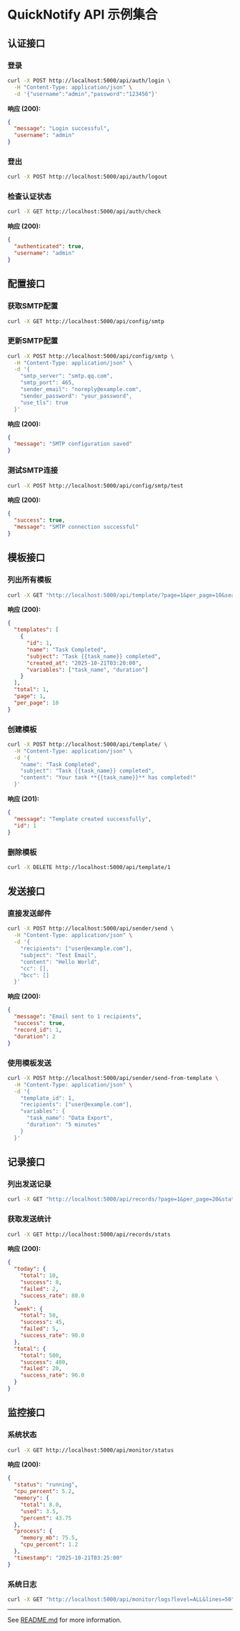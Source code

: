 # QuickNotify API 示例集合

## 认证接口

### 登录
```bash
curl -X POST http://localhost:5000/api/auth/login \
  -H "Content-Type: application/json" \
  -d '{"username":"admin","password":"123456"}'
```

**响应 (200):**
```json
{
  "message": "Login successful",
  "username": "admin"
}
```

### 登出
```bash
curl -X POST http://localhost:5000/api/auth/logout
```

### 检查认证状态
```bash
curl -X GET http://localhost:5000/api/auth/check
```

**响应 (200):**
```json
{
  "authenticated": true,
  "username": "admin"
}
```

## 配置接口

### 获取SMTP配置
```bash
curl -X GET http://localhost:5000/api/config/smtp
```

### 更新SMTP配置
```bash
curl -X POST http://localhost:5000/api/config/smtp \
  -H "Content-Type: application/json" \
  -d '{
    "smtp_server": "smtp.qq.com",
    "smtp_port": 465,
    "sender_email": "noreply@example.com",
    "sender_password": "your_password",
    "use_tls": true
  }'
```

**响应 (200):**
```json
{
  "message": "SMTP configuration saved"
}
```

### 测试SMTP连接
```bash
curl -X POST http://localhost:5000/api/config/smtp/test
```

**响应 (200):**
```json
{
  "success": true,
  "message": "SMTP connection successful"
}
```

## 模板接口

### 列出所有模板
```bash
curl -X GET "http://localhost:5000/api/template/?page=1&per_page=10&search="
```

**响应 (200):**
```json
{
  "templates": [
    {
      "id": 1,
      "name": "Task Completed",
      "subject": "Task {{task_name}} completed",
      "created_at": "2025-10-21T03:20:00",
      "variables": ["task_name", "duration"]
    }
  ],
  "total": 1,
  "page": 1,
  "per_page": 10
}
```

### 创建模板
```bash
curl -X POST http://localhost:5000/api/template/ \
  -H "Content-Type: application/json" \
  -d '{
    "name": "Task Completed",
    "subject": "Task {{task_name}} completed",
    "content": "Your task **{{task_name}}** has completed!"
  }'
```

**响应 (201):**
```json
{
  "message": "Template created successfully",
  "id": 1
}
```

### 删除模板
```bash
curl -X DELETE http://localhost:5000/api/template/1
```

## 发送接口

### 直接发送邮件
```bash
curl -X POST http://localhost:5000/api/sender/send \
  -H "Content-Type: application/json" \
  -d '{
    "recipients": ["user@example.com"],
    "subject": "Test Email",
    "content": "Hello World",
    "cc": [],
    "bcc": []
  }'
```

**响应 (200):**
```json
{
  "message": "Email sent to 1 recipients",
  "success": true,
  "record_id": 1,
  "duration": 2
}
```

### 使用模板发送
```bash
curl -X POST http://localhost:5000/api/sender/send-from-template \
  -H "Content-Type: application/json" \
  -d '{
    "template_id": 1,
    "recipients": ["user@example.com"],
    "variables": {
      "task_name": "Data Export",
      "duration": "5 minutes"
    }
  }'
```

## 记录接口

### 列出发送记录
```bash
curl -X GET "http://localhost:5000/api/records/?page=1&per_page=20&status=all"
```

### 获取发送统计
```bash
curl -X GET http://localhost:5000/api/records/stats
```

**响应 (200):**
```json
{
  "today": {
    "total": 10,
    "success": 8,
    "failed": 2,
    "success_rate": 80.0
  },
  "week": {
    "total": 50,
    "success": 45,
    "failed": 5,
    "success_rate": 90.0
  },
  "total": {
    "total": 500,
    "success": 480,
    "failed": 20,
    "success_rate": 96.0
  }
}
```

## 监控接口

### 系统状态
```bash
curl -X GET http://localhost:5000/api/monitor/status
```

**响应 (200):**
```json
{
  "status": "running",
  "cpu_percent": 5.2,
  "memory": {
    "total": 8.0,
    "used": 3.5,
    "percent": 43.75
  },
  "process": {
    "memory_mb": 75.5,
    "cpu_percent": 1.2
  },
  "timestamp": "2025-10-21T03:25:00"
}
```

### 系统日志
```bash
curl -X GET "http://localhost:5000/api/monitor/logs?level=ALL&lines=50"
```

---

See [README.md](README.md) for more information.